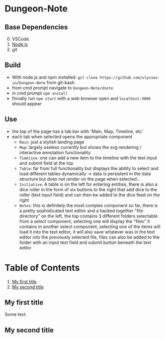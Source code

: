 # Dungeon-Note
## Base Dependencies
  0. VSCode
  1. [Node.js](https://nodejs.org/en/)
  2. git

## Build
  - With node.js and npm installed: `git clone https://github.com/ulysses-io/Dungeon-Note` from git-bash
  - from cmd prompt navigate to `Dungeon-Note/dnote`
  - in cmd prompt `npm install`
  - finnally run `npm start` with a web browser open and `localhost:3000` should appear
  
## Use
  - the top of the page has a tab bar with 'Main, Map, Timeline, etc'
  - each tab when selected opens the appropriate component
    - `Main`: just a stylish landing page
    - `Map`: largely useless currently but shows the svg rendering / interactive annotation functionality
    - `Timeline`: one can add a new item to the timeline with the text input and submit field at the top
    - `Table`: far from full functionality but displays the ability to select and load different tables dynamically
      -> data is persistent in the data structure but does not render on the page when selected...
    - `Initiative`: A table is on the left for entering entities, there is also a dice roller in the form of six buttons to the right                         that add dice to the roller (text input field) and can then be added to the dice feed on the right
    - `Notes`: this is definitely the most complex component so far, there is a pretty sophisticated text editor and a hacked together                  "file directory" on the left, the top contains 3 different folders selectable from a select component, selecting one                    will display the "files" it contains in another select component, selecting one of the items will load it into the                      text editor, it will also save whatever was in the text editor into the previously selected file, files can also be added                to the folder with an input text field and submit button beneath the text editor 
                    
# Table of Contents

1. [My first title](#my-first-title)
2. [My second title](#my-second-title)
## My first title
Some text.
## My second title
